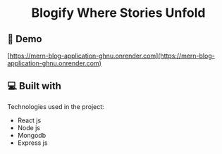 <h1 align="center" id="title">Blogify Where Stories Unfold</h1>

<h2>🚀 Demo</h2>

[https://mern-blog-application-ghnu.onrender.com](https://mern-blog-application-ghnu.onrender.com)

  
  
<h2>💻 Built with</h2>

Technologies used in the project:

*   React js
*   Node js
*   Mongodb
*   Express js
